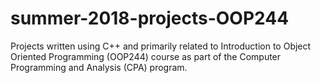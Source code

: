 # summer-2018-projects-OOP244
Projects written using C++ and primarily related to Introduction to Object Oriented Programming (OOP244) course as part of the Computer Programming and Analysis (CPA) program.
